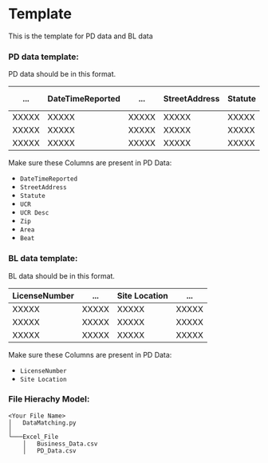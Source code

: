 # Template
This is the template for PD data and BL data

### PD data template:
PD data should be in this format.

| ...    | DateTimeReported | ...  | StreetAddress    | Statute | UCR    | UCR Desc | Zip    | Area | Beat |
| -------- | ------- | -------- | ------- | -------- | ------- | -------- | ------- | --------| --------|
| XXXXX  | XXXXX    |XXXXX  | XXXXX    |XXXXX  | XXXXX    |XXXXX  | XXXXX    |XXXXX  | XXXXX    |
| XXXXX  | XXXXX    |XXXXX  | XXXXX    |XXXXX  | XXXXX    |XXXXX  | XXXXX    |XXXXX  | XXXXX    |
| XXXXX  | XXXXX    |XXXXX  | XXXXX    |XXXXX  | XXXXX    |XXXXX  | XXXXX    |XXXXX  | XXXXX    |

Make sure these Columns are present in PD Data: 
- `DateTimeReported`
- `StreetAddress`
- `Statute`
- `UCR`
- `UCR Desc`
- `Zip`
- `Area`
- `Beat`


### BL data template:
BL data should be in this format.

| LicenseNumber  | ... | Site Location  |  ... |
| -------- | ------- | -------- | ------- | 
| XXXXX  | XXXXX    |XXXXX  | XXXXX    |
| XXXXX  | XXXXX    |XXXXX  | XXXXX    |
| XXXXX  | XXXXX    |XXXXX  | XXXXX    |

Make sure these Columns are present in PD Data: 
- `LicenseNumber`
- `Site Location`

### File Hierachy Model:

```
<Your File Name>
│   DataMatching.py   
│
└───Excel_File
    │   Business_Data.csv
    │   PD_Data.csv

```
